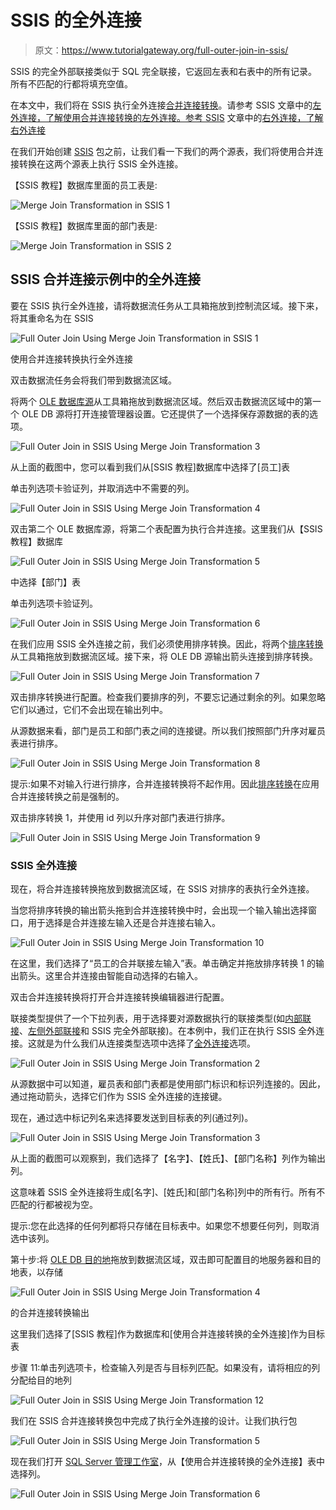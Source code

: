# SSIS 的全外连接

> 原文：<https://www.tutorialgateway.org/full-outer-join-in-ssis/>

SSIS 的完全外部联接类似于 SQL 完全联接，它返回左表和右表中的所有记录。所有不匹配的行都将填充空值。

在本文中，我们将在 SSIS 执行全外连接[合并连接转换](https://www.tutorialgateway.org/merge-join-transformation-in-ssis/)。请参考 SSIS 文章中的[左外连接，了解使用合并连接转换的左外连接。参考 SSIS](https://www.tutorialgateway.org/left-outer-join-in-ssis/) 文章中的[右外连接，了解右外连接](https://www.tutorialgateway.org/right-outer-join-in-ssis-2014/)

在我们开始创建 [SSIS](https://www.tutorialgateway.org/ssis/) 包之前，让我们看一下我们的两个源表，我们将使用合并连接转换在这两个源表上执行 SSIS 全外连接。

【SSIS 教程】数据库里面的员工表是:

![Merge Join Transformation in SSIS 1](img/23827562911b12acb34175266cc7cb5b.png)

【SSIS 教程】数据库里面的部门表是:

![Merge Join Transformation in SSIS 2](img/d1d8beeb513870094d2880429c3f90bd.png)

## SSIS 合并连接示例中的全外连接

要在 SSIS 执行全外连接，请将数据流任务从工具箱拖放到控制流区域。接下来，将其重命名为在 SSIS

![Full Outer Join Using Merge Join Transformation in SSIS 1](img/85e8b092a9e66521dc3b8a7bd72296df.png)

使用合并连接转换执行全外连接

双击数据流任务会将我们带到数据流区域。

将两个 [OLE 数据库源](https://www.tutorialgateway.org/ole-db-source-in-ssis/)从工具箱拖放到数据流区域。然后双击数据流区域中的第一个 OLE DB 源将打开连接管理器设置。它还提供了一个选择保存源数据的表的选项。

![Full Outer Join in SSIS Using Merge Join Transformation 3](img/cbda0fb159225c8821f0534fa9e05287.png)

从上面的截图中，您可以看到我们从[SSIS 教程]数据库中选择了[员工]表

单击列选项卡验证列，并取消选中不需要的列。

![Full Outer Join in SSIS Using Merge Join Transformation 4](img/0326c2c15f0dd6c43627a81567cb6643.png)

双击第二个 OLE 数据库源，将第二个表配置为执行合并连接。这里我们从【SSIS 教程】数据库

![Full Outer Join in SSIS Using Merge Join Transformation 5](img/43521ba4eca09cb4d183aafd37053831.png)

中选择【部门】表

单击列选项卡验证列。

![Full Outer Join in SSIS Using Merge Join Transformation 6](img/0930c977dbfeb4e9a94d349c2b1cb905.png)

在我们应用 SSIS 全外连接之前，我们必须使用排序转换。因此，将两个[排序转换](https://www.tutorialgateway.org/sort-transformation-in-ssis/)从工具箱拖放到数据流区域。接下来，将 OLE DB 源输出箭头连接到排序转换。

![Full Outer Join in SSIS Using Merge Join Transformation 7](img/b7c1c029b030cf22a12a1a0accda5fd4.png)

双击排序转换进行配置。检查我们要排序的列，不要忘记通过剩余的列。如果忽略它们以通过，它们不会出现在输出列中。

从源数据来看，部门是员工和部门表之间的连接键。所以我们按照部门升序对雇员表进行排序。

![Full Outer Join in SSIS Using Merge Join Transformation 8](img/f2cf0460577e3b72098373f653a2344a.png)

提示:如果不对输入行进行排序，合并连接转换将不起作用。因此[排序转换](https://www.tutorialgateway.org/sort-transformation-in-ssis/)在应用合并连接转换之前是强制的。

双击排序转换 1，并使用 id 列以升序对部门表进行排序。

![Full Outer Join in SSIS Using Merge Join Transformation 9](img/0a0f880ae1a05c1c973ea18ac5b3775a.png)

### SSIS 全外连接

现在，将合并连接转换拖放到数据流区域，在 SSIS 对排序的表执行全外连接。

当您将排序转换的输出箭头拖到合并连接转换中时，会出现一个输入输出选择窗口，用于选择是合并连接左输入还是合并连接右输入。

![Full Outer Join in SSIS Using Merge Join Transformation 10](img/60e87f99b55f4fcf3e7d24c021fe8e6f.png)

在这里，我们选择了“员工的合并联接左输入”表。单击确定并拖放排序转换 1 的输出箭头。这里合并连接由智能自动选择的右输入。

双击合并连接转换将打开合并连接转换编辑器进行配置。

联接类型提供了一个下拉列表，用于选择要对源数据执行的联接类型(如[内部联接](https://www.tutorialgateway.org/merge-join-transformation-in-ssis/)、[左侧外部联接](https://www.tutorialgateway.org/left-outer-join-in-ssis/)和 SSIS 完全外部联接)。在本例中，我们正在执行 SSIS 全外连接。这就是为什么我们从连接类型选项中选择了[全外连接](https://www.tutorialgateway.org/sql-full-join/)选项。

![Full Outer Join in SSIS Using Merge Join Transformation 2](img/f3ca75a2387a309d6bb12b22040876f3.png)

从源数据中可以知道，雇员表和部门表都是使用部门标识和标识列连接的。因此，通过拖动箭头，选择它们作为 SSIS 全外连接的连接键。

现在，通过选中标记列名来选择要发送到目标表的列(通过列)。

![Full Outer Join in SSIS Using Merge Join Transformation 3](img/b2c7a51e0a42c49fcadac86a2b9ec6e9.png)

从上面的截图可以观察到，我们选择了【名字】、【姓氏】、【部门名称】列作为输出列。

这意味着 SSIS 全外连接将生成[名字]、[姓氏]和[部门名称]列中的所有行。所有不匹配的行都被视为空。

提示:您在此选择的任何列都将只存储在目标表中。如果您不想要任何列，则取消选中该列。

第十步:将 [OLE DB 目的地](https://www.tutorialgateway.org/ssis-ole-db-destination/)拖放到数据流区域，双击即可配置目的地服务器和目的地表，以存储

![Full Outer Join in SSIS Using Merge Join Transformation 4](img/60476498b557cd0eb03dc329d2f22b0a.png)

的合并连接转换输出

这里我们选择了[SSIS 教程]作为数据库和[使用合并连接转换的全外连接]作为目标表

步骤 11:单击列选项卡，检查输入列是否与目标列匹配。如果没有，请将相应的列分配给目的地列

![Full Outer Join in SSIS Using Merge Join Transformation 12](img/08cd6406db5a6a732507547aa8d28c45.png)

我们在 SSIS 合并连接转换包中完成了执行全外连接的设计。让我们执行包

![Full Outer Join in SSIS Using Merge Join Transformation 5](img/d08ada1b3adbc649c15f641f1e562290.png)

现在我们打开 [SQL Server 管理工作室](https://www.tutorialgateway.org/sql/)，从【使用合并连接转换的全外连接】表中选择列。

![Full Outer Join in SSIS Using Merge Join Transformation 6](img/9fe8a92d138074963a8c4dddb0918744.png)
